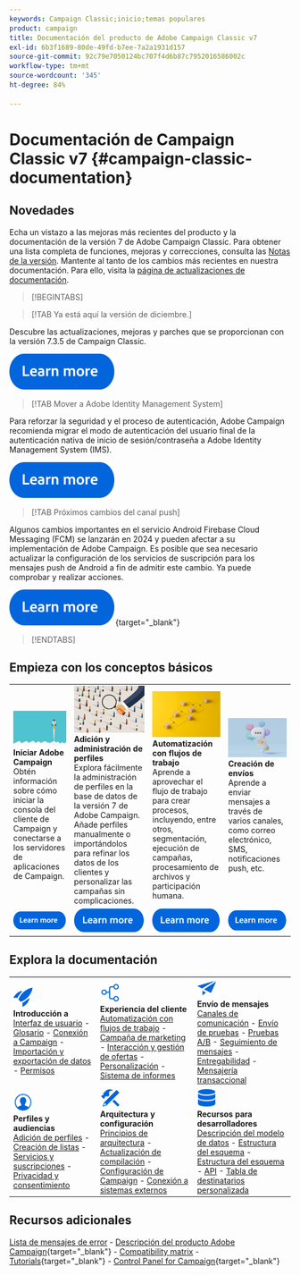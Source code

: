 ```yaml
---
keywords: Campaign Classic;inicio;temas populares
product: campaign
title: Documentación del producto de Adobe Campaign Classic v7
exl-id: 6b3f1689-80de-49fd-b7ee-7a2a1931d157
source-git-commit: 92c79e7050124bc707f4d6b87c7952016586002c
workflow-type: tm+mt
source-wordcount: '345'
ht-degree: 84%

---
```


# Documentación de Campaign Classic v7 {#campaign-classic-documentation}

<!--![](platform/using/assets/do-not-localize/banner_acc_doc.jpg) -->

## Novedades

Echa un vistazo a las mejoras más recientes del producto y la documentación de la versión 7 de Adobe Campaign Classic. Para obtener una lista completa de funciones, mejoras y correcciones, consulta las [Notas de la versión](rn/using/latest-release.md).  Mantente al tanto de los cambios más recientes en nuestra documentación. Para ello, visita la [página de actualizaciones de documentación](rn/using/documentation-updates.md).

>[!BEGINTABS]


>[!TAB Ya está aquí la versión de diciembre.]

Descubre las actualizaciones, mejoras y parches que se proporcionan con la versión 7.3.5 de Campaign Classic.

[![imagen](assets/do-not-localize/learn-more-button.svg)](rn/using/latest-release.md)

>[!TAB Mover a Adobe Identity Management System]

Para reforzar la seguridad y el proceso de autenticación, Adobe Campaign recomienda migrar el modo de autenticación del usuario final de la autenticación nativa de inicio de sesión/contraseña a Adobe Identity Management System (IMS).

[![imagen](assets/do-not-localize/learn-more-button.svg)](technotes/using/migrate-users-to-ims.md)


>[!TAB Próximos cambios del canal push]

Algunos cambios importantes en el servicio Android Firebase Cloud Messaging (FCM) se lanzarán en 2024 y pueden afectar a su implementación de Adobe Campaign. Es posible que sea necesario actualizar la configuración de los servicios de suscripción para los mensajes push de Android a fin de admitir este cambio. Ya puede comprobar y realizar acciones.

[![imagen](assets/do-not-localize/learn-more-button.svg)](https://experienceleague.adobe.com/docs/campaign/technotes-ac/tn-new/push-technote.html){target="_blank"}


>[!ENDTABS]

## Empieza con los conceptos básicos

<table style="table-layout:fixed">
  <tr style="border: 0;">
    <td>
    <a href="platform/using/launching-adobe-campaign.md"><img src="assets/do-not-localize/start-launch.png"></a></a>
    <div><strong>Iniciar Adobe Campaign</strong><br/> Obtén información sobre cómo iniciar la consola del cliente de Campaign y conectarse a los servidores de aplicaciones de Campaign.</div>
    </td>
    <td>
    <a href="platform/using/about-profiles.md"><img src="assets/do-not-localize/start-profiles.png"></a>
    <div><strong>Adición y administración de perfiles</strong><br/> Explora fácilmente la administración de perfiles en la base de datos de la versión 7 de Adobe Campaign. Añade perfiles manualmente o importándolos para refinar los datos de los clientes y personalizar las campañas sin complicaciones.</div>
    </td>
    <td>
    <a href="workflow/using/about-workflows.md"><img src="assets/do-not-localize/start-workflows.jpeg"></a>
    <div><strong>Automatización con flujos de trabajo</strong><br/> Aprende a aprovechar el flujo de trabajo para crear procesos, incluyendo, entre otros, segmentación, ejecución de campañas, procesamiento de archivos y participación humana.
    </div></td>
    <td>
    <a href="delivery/using/steps-about-delivery-creation-steps.md"><img src="assets/do-not-localize/start-deliveries.jpeg"></a>
    <div><strong>Creación de envíos</strong><br/> Aprende a enviar mensajes a través de varios canales, como correo electrónico, SMS, notificaciones push, etc.</div>
    </td>
  </tr>
  <tr style="border: 0;">
    <td align="center"><a href="platform/using/launching-adobe-campaign.md"><img src="assets/do-not-localize/learn-more-button.svg"></a></td>
    <td align="center"><a href="platform/using/about-profiles.md"><img src="assets/do-not-localize/learn-more-button.svg"></a></td>
    <td align="center"><a href="workflow/using/about-workflows.md"><img src="assets/do-not-localize/learn-more-button.svg"></a></td>
    <td align="center"><a href="delivery/using/steps-about-delivery-creation-steps.md"><img src="assets/do-not-localize/learn-more-button.svg"></a></td>
    </tr>
</table>

## Explora la documentación

<table style="table-layout:auto">
  <tr style="border: 0;">
    <td>
      <img src="assets/do-not-localize/icon-start.svg" width="35px">
    <br/>
      <strong>Introducción a</strong><br/><a href="platform/using/adobe-campaign-workspace.md">Interfaz de usuario</a> - <a href="platform/using/ac-glossary.md">Glosario</a> - <a href="platform/using/launching-adobe-campaign.md">Conexión a Campaign</a> - <a href="platform/using/get-started-data-import-export.md">Importación y exportación de datos</a> - <a href="platform/using/access-management.md">Permisos</a>
    </td>
    <td>
      <img src="assets/do-not-localize/icon-experience.svg" width="35px">
    <br/>
      <strong>Experiencia del cliente</strong><br/><a href="workflow/using/about-workflows.md">Automatización con flujos de trabajo</a> - <a href="campaign/using/setting-up-marketing-campaigns.md">Campaña de marketing</a> - <a href="interaction/using/interaction-and-offer-management.md">Interacción y gestión de ofertas</a> - <a href="delivery/using/about-personalization.md">Personalización</a> - <a href="reporting/using/about-adobe-campaign-reporting-tools.md">Sistema de informes</a>
    </td>
    <td>
      <img src="assets/do-not-localize/icon-send.svg" width="35px">
    <br/>
      <strong>Envío de mensajes</strong><br/><a href="delivery/using/communication-channels.md">Canales de comunicación</a> - <a href="delivery/using/steps-about-delivery-creation-steps.md#sending-a-proof">Envío de pruebas</a> - <a href="delivery/using/get-started-a-b-testing.md">Pruebas A/B</a> - <a href="delivery/using/about-message-tracking.md">Seguimiento de mensajes</a> - <a href="delivery/using/about-deliverability.md">Entregabilidad</a> - <a href="message-center/using/about-transactional-messaging.md">Mensajería transaccional</a>
    </td>
  </tr>
  <tr style="border: 0;">
    <td>
      <img src="assets/do-not-localize/icon_profile-audience.svg" width="35px">
      <br/>
      <strong>Perfiles y audiencias</strong><br/><a href="platform/using/adding-profiles.md">Adición de perfiles</a> - <a href="platform/using/creating-and-managing-lists.md">Creación de listas</a> - <a href="delivery/using/about-services-and-subscriptions.md">Servicios y suscripciones</a> - <a href="platform/using/privacy-management.md">Privacidad y consentimiento</a>
    </td>
    <td>
      <img src="assets/do-not-localize/icon-configure.svg" width="35px">
      <br/>
      <strong>Arquitectura y configuración</strong><br/><a href="production/using/general-architecture.md">Principios de arquitectura</a> - <a href="production/using/build-upgrade.md">Actualización de compilación</a> - <a href="production/using/configuration.md">Configuración de Campaign</a> - <a href="installation/using/external-accounts.md">Conexión a sistemas externos</a>
    </td>
    <td>
      <img src="assets/do-not-localize/icon-dev.svg" width="35px">
      <br/>
      <strong>Recursos para desarrolladores</strong><br/><a href="configuration/using/about-data-model.md">Descripción del modelo de datos</a> - <a href="configuration/using/about-schema-reference.md">Estructura del esquema</a> - <a href="configuration/using/editing-forms.md">Estructura del esquema</a> - <a href="configuration/using/about-web-services.md">API</a> - <a href="configuration/using/about-custom-recipient-table.md">Tabla de destinatarios personalizada</a>
    </td>
  </tr>
</table>

## Recursos adicionales

[Lista de mensajes de error](https://experienceleague.adobe.com/developer/campaign-errors/error_codes.html?lang=es) - [Descripción del producto Adobe Campaign](https://helpx.adobe.com/es/legal/product-descriptions/adobe-campaign-managed-cloud-services.html){target="_blank"} - [Compatibility matrix](rn/using/compatibility-matrix.md) - [Tutorials](https://experienceleague.adobe.com/docs/campaign-classic-learn/tutorials/overview.html?lang=es){target="_blank"} - [Control Panel for Campaign](https://experienceleague.adobe.com/docs/control-panel/using/discover-control-panel/key-features.html?lang=es){target="_blank"}
